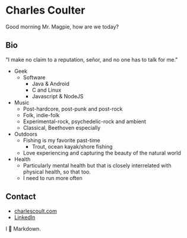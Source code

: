 # Charles Coulter
Good morning Mr. Magpie, how are we today?

## Bio
"I make no claim to a reputation, señor, and no one has to talk for me."
- Geek
    - Software
        - Java & Android
        - C and Linux
        - Javascript & NodeJS
- Music
    - Post-hardcore, post-punk and post-rock
    - Folk, indie-folk
    - Experimental-rock, psychedelic-rock and ambient
    - Classical, Beethoven especially
- Outdoors
    - Fishing is my favorite past-time
        - Trout, ocean kayak/shore fishing
    - Love experiencing and capturing the beauty of the natural world
- Health
    - Particularly mental health but that is closely interrelated with physical health, so that too.
    - I need to run more often

## Contact
- [charlescoult.com](www.charlescoult.com)
- [LinkedIn](https://www.linkedin.com/in/charlescoult/)

I :black_heart: Markdown.
